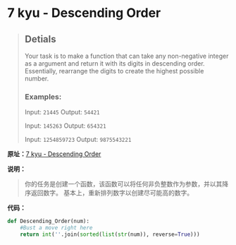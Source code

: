 # 7 kyu - Descending Order


>## Detials
>
>Your task is to make a function that can take any non-negative integer as a argument and return it with its digits in descending order. Essentially, rearrange the digits to create the highest possible number.
>
>### Examples:
>
>Input: `21445` Output: `54421`
>
>Input: `145263` Output: `654321`
>
>Input: `1254859723` Output: `9875543221`



**原址：**[7 kyu - Descending Order](<https://www.codewars.com/kata/5467e4d82edf8bbf40000155>)



**说明：**

> 你的任务是创建一个函数，该函数可以将任何非负整数作为参数，并以其降序返回数字。 基本上，重新排列数字以创建尽可能高的数字。



**代码：**

```python
def Descending_Order(num):
    #Bust a move right here  
    return int(''.join(sorted(list(str(num)), reverse=True)))
```

